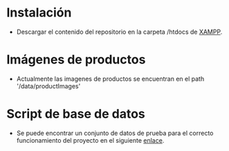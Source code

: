 # Instalación
* Descargar el contenido del repositorio en la carpeta /htdocs de [XAMPP](https://www.apachefriends.org/es/index.html).

# Imágenes de productos
* Actualmente las imagenes de productos se encuentran en el path '/data/productImages'

# Script de base de datos
* Se puede encontrar un conjunto de datos de prueba para el correcto funcionamiento del proyecto en el siguiente [enlace](https://drive.google.com/file/d/1aK0LoiiRzv-CoqOElOmRAlbZ9FW5yZvJ/view?usp=sharing).
